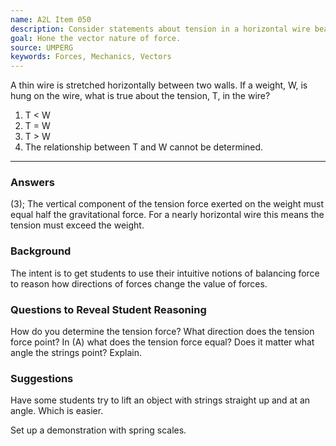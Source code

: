 ```yaml
---
name: A2L Item 050
description: Consider statements about tension in a horizontal wire bearing a weight.
goal: Hone the vector nature of force.
source: UMPERG
keywords: Forces, Mechanics, Vectors
---
```


A thin wire is stretched horizontally between two walls. If a weight, W,
is hung on the wire, what is true about the tension, T, in the wire?

1. T < W
2. T = W
3. T > W
4. The relationship between T and W cannot be determined.


<hr/>

### Answers

(3); The vertical component of the tension force exerted on the weight
must equal half the gravitational force.  For a nearly horizontal wire
this means the tension must exceed the weight.

### Background

The intent is to get students to use their intuitive notions of
balancing force to reason how directions of forces change the value of
forces.

### Questions to Reveal Student Reasoning

How do you determine the tension force?  What direction does the tension
force point?  In (A) what does the tension force equal?  Does it matter
what angle the strings point?  Explain.

### Suggestions

Have some students try to lift an object with strings straight up and at
an angle.  Which is easier.

Set up a demonstration with spring scales.
